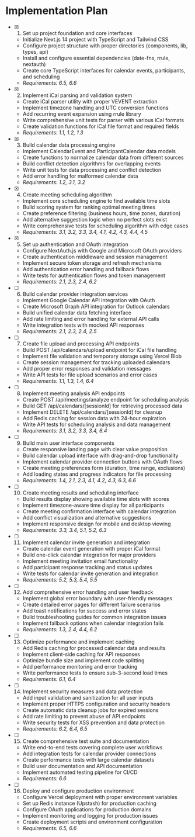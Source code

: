 # Implementation Plan

- [x] 1. Set up project foundation and core interfaces

  - Initialize Next.js 14 project with TypeScript and Tailwind CSS
  - Configure project structure with proper directories (components, lib, types, api)
  - Install and configure essential dependencies (date-fns, rrule, nextauth)
  - Create core TypeScript interfaces for calendar events, participants, and scheduling
  - _Requirements: 6.5, 6.6_

- [x] 2. Implement iCal parsing and validation system

  - Create iCal parser utility with proper VEVENT extraction
  - Implement timezone handling and UTC conversion functions
  - Add recurring event expansion using rrule library
  - Write comprehensive unit tests for parser with various iCal formats
  - Create validation functions for iCal file format and required fields
  - _Requirements: 1.1, 1.2, 1.3_

- [x] 3. Build calendar data processing engine

  - Implement CalendarEvent and ParticipantCalendar data models
  - Create functions to normalize calendar data from different sources
  - Build conflict detection algorithms for overlapping events
  - Write unit tests for data processing and conflict detection
  - Add error handling for malformed calendar data
  - _Requirements: 1.2, 3.1, 3.2_

- [x] 4. Create meeting scheduling algorithm

  - Implement core scheduling engine to find available time slots
  - Build scoring system for ranking optimal meeting times
  - Create preference filtering (business hours, time zones, duration)
  - Add alternative suggestion logic when no perfect slots exist
  - Write comprehensive tests for scheduling algorithm with edge cases
  - _Requirements: 3.1, 3.2, 3.3, 3.4, 4.1, 4.2, 4.3, 4.4, 4.5_

- [x] 5. Set up authentication and OAuth integration

  - Configure NextAuth.js with Google and Microsoft OAuth providers
  - Create authentication middleware and session management
  - Implement secure token storage and refresh mechanisms
  - Add authentication error handling and fallback flows
  - Write tests for authentication flows and token management
  - _Requirements: 2.1, 2.3, 2.4, 6.2_

- [ ] 6. Build calendar provider integration services

  - Implement Google Calendar API integration with OAuth
  - Create Microsoft Graph API integration for Outlook calendars
  - Build unified calendar data fetching interface
  - Add rate limiting and error handling for external API calls
  - Write integration tests with mocked API responses
  - _Requirements: 2.1, 2.3, 2.4, 2.5_

- [ ] 7. Create file upload and processing API endpoints

  - Build POST /api/calendars/upload endpoint for iCal file handling
  - Implement file validation and temporary storage using Vercel Blob
  - Create session management for tracking uploaded calendars
  - Add proper error responses and validation messages
  - Write API tests for file upload scenarios and error cases
  - _Requirements: 1.1, 1.3, 1.4, 6.4_

- [ ] 8. Implement meeting analysis API endpoints

  - Create POST /api/meetings/analyze endpoint for scheduling analysis
  - Build GET /api/calendars/[sessionId] for retrieving processed data
  - Implement DELETE /api/calendars/[sessionId] for cleanup
  - Add Redis caching for session data with 24-hour expiration
  - Write API tests for scheduling analysis and data management
  - _Requirements: 3.1, 3.2, 3.3, 3.4, 6.4_

- [ ] 9. Build main user interface components

  - Create responsive landing page with clear value proposition
  - Build calendar upload interface with drag-and-drop functionality
  - Implement calendar provider connection buttons with OAuth flows
  - Create meeting preferences form (duration, time range, exclusions)
  - Add loading states and progress indicators for file processing
  - _Requirements: 1.4, 2.1, 2.3, 4.1, 4.2, 4.3, 6.3, 6.6_

- [ ] 10. Create meeting results and scheduling interface

  - Build results display showing available time slots with scores
  - Implement timezone-aware time display for all participants
  - Create meeting confirmation interface with calendar integration
  - Add conflict visualization and alternative suggestions
  - Implement responsive design for mobile and desktop viewing
  - _Requirements: 3.3, 3.4, 5.1, 5.2, 6.3_

- [ ] 11. Implement calendar invite generation and integration

  - Create calendar event generation with proper iCal format
  - Build one-click calendar integration for major providers
  - Implement meeting invitation email functionality
  - Add participant response tracking and status updates
  - Write tests for calendar invite generation and integration
  - _Requirements: 5.2, 5.3, 5.4, 5.5_

- [ ] 12. Add comprehensive error handling and user feedback

  - Implement global error boundary with user-friendly messages
  - Create detailed error pages for different failure scenarios
  - Add toast notifications for success and error states
  - Build troubleshooting guides for common integration issues
  - Implement fallback options when calendar integration fails
  - _Requirements: 1.3, 2.4, 4.4, 6.2_

- [ ] 13. Optimize performance and implement caching

  - Add Redis caching for processed calendar data and results
  - Implement client-side caching for API responses
  - Optimize bundle size and implement code splitting
  - Add performance monitoring and error tracking
  - Write performance tests to ensure sub-3-second load times
  - _Requirements: 6.1, 6.4_

- [ ] 14. Implement security measures and data protection

  - Add input validation and sanitization for all user inputs
  - Implement proper HTTPS configuration and security headers
  - Create automatic data cleanup jobs for expired sessions
  - Add rate limiting to prevent abuse of API endpoints
  - Write security tests for XSS prevention and data protection
  - _Requirements: 6.2, 6.4, 6.5_

- [ ] 15. Create comprehensive test suite and documentation

  - Write end-to-end tests covering complete user workflows
  - Add integration tests for calendar provider connections
  - Create performance tests with large calendar datasets
  - Build user documentation and API documentation
  - Implement automated testing pipeline for CI/CD
  - _Requirements: 6.6_

- [ ] 16. Deploy and configure production environment
  - Configure Vercel deployment with proper environment variables
  - Set up Redis instance (Upstash) for production caching
  - Configure OAuth applications for production domains
  - Implement monitoring and logging for production issues
  - Create deployment scripts and environment configuration
  - _Requirements: 6.5, 6.6_
